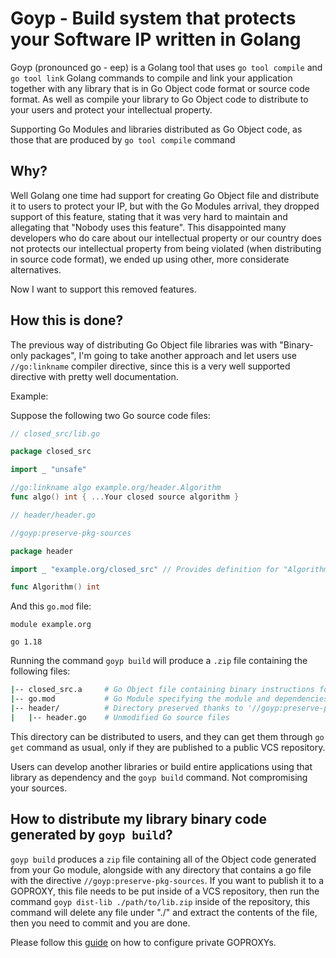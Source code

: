 # Goyp - Build system that protects your Software IP written in Golang

Goyp (pronounced go - eep) is a Golang tool that uses `go tool compile` and `go tool link` Golang commands to compile and link your application together with any library that is in Go Object code format or source code format. As well as compile your library to Go Object code to distribute to your users and protect your intellectual property.

Supporting Go Modules and libraries distributed as Go Object code, as those that are produced by `go tool compile` command

## Why?

Well Golang one time had support for creating Go Object file and distribute it to users to protect your IP, but with the Go Modules arrival, they dropped support of this feature, stating that it was very hard to maintain and allegating that "Nobody uses this feature". This disappointed many developers who do care about our intellectual property or our country does not protects our intellectual property from being violated (when distributing in source code format), we ended up using other, more considerate alternatives.

Now I want to support this removed features.

## How this is done?

The previous way of distributing Go Object file libraries was with "Binary-only packages", I'm going to take another approach and let users use `//go:linkname` compiler directive, since this is a very well supported directive with pretty well documentation.

Example:

Suppose the following two Go source code files:

```go
// closed_src/lib.go

package closed_src

import _ "unsafe"

//go:linkname algo example.org/header.Algorithm
func algo() int { ...Your closed source algorithm }
```

```go
// header/header.go

//goyp:preserve-pkg-sources

package header

import _ "example.org/closed_src" // Provides definition for "Algorithm" function

func Algorithm() int
```

And this `go.mod` file:

```
module example.org

go 1.18
```

Running the command `goyp build` will produce a `.zip` file containing the following files:

```bash
|-- closed_src.a     # Go Object file containing binary instructions for package 'closed_src'
|-- go.mod           # Go Module specifying the module and dependencies
|-- header/          # Directory preserved thanks to '//goyp:preserve-pkg-sources' directive
|   |-- header.go    # Unmodified Go source files
```

This directory can be distributed to users, and they can get them through `go get` command as usual, only if they are published to a public VCS repository.

Users can develop another libraries or build entire applications using that library as dependency and the `goyp build` command. Not compromising your sources.

## How to distribute my library binary code generated by `goyp build`?
`goyp build` produces a `zip` file containing all of the Object code generated from your Go module, alongside with any directory that contains a go file with the directive `//goyp:preserve-pkg-sources`. If you want to publish it to a GOPROXY, this file needs to be put inside of a VCS repository, then run the command `goyp dist-lib ./path/to/lib.zip` inside of the repository, this command will delete any file under "./" and extract the contents of the file, then you need to commit and you are done.

Please follow this [guide](https://go.dev/ref/mod) on how to configure private GOPROXYs.
